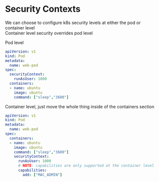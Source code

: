 # Security Contexts

We can choose to configure k8s security levels at either the pod or container level  
Container level security overrides pod level

Pod level
```yaml
apiVersion: v1
kind: Pod
metadata:
  name: web-pod
spec:
  securityContext:
    runAsUser: 1000
  containers:
  - name: ubuntu
    image: ubuntu
    command: ["sleep","3600"]
```
Container level, just move the whole thing inside of the containers section
```yaml
apiVersion: v1
kind: Pod
metadata:
  name: web-pod
spec:
  containers:
  - name: ubuntu
    image: ubuntu
    command: ["sleep","3600"]
    securityContext:
      runAsUser: 1000
      # NOTE: capabilities are only supported at the container level
      capabilities:
        add: ["MAC_ADMIN"]
```